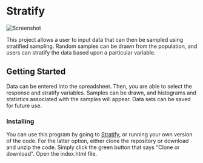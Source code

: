 # Stratify

![Screenshot](https://bchay.github.io/Stratify/images/Site-Screenshot.png)

This project allows a user to input data that can then be sampled using stratified sampling. Random samples can be drawn from the population, and users can stratify the data based upon a particular variable.

## Getting Started
Data can be entered into the spreadsheet. Then, you are able to select the response and stratify variables. Samples can be drawn, and histograms and statistics associated with the samples will appear. Data sets can be saved for future use.

### Installing

You can use this program by going to [Stratify](bchay.github.io/Stratify), or running your own version of the code. For the latter option, either clone the repository or download and unzip the code. Simply click the green button that says "Clone or download". Open the index.html file.